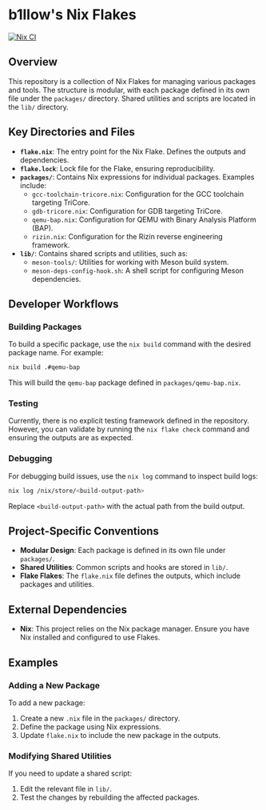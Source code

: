 # b1llow's Nix Flakes

[![Nix CI](https://github.com/b1llow/nix/actions/workflows/nix.yml/badge.svg)](https://github.com/b1llow/nix/actions/workflows/nix.yml)

## Overview
This repository is a collection of Nix Flakes for managing various packages and tools. The structure is modular, with each package defined in its own file under the `packages/` directory. Shared utilities and scripts are located in the `lib/` directory.

## Key Directories and Files

- **`flake.nix`**: The entry point for the Nix Flake. Defines the outputs and dependencies.
- **`flake.lock`**: Lock file for the Flake, ensuring reproducibility.
- **`packages/`**: Contains Nix expressions for individual packages. Examples include:
  - `gcc-toolchain-tricore.nix`: Configuration for the GCC toolchain targeting TriCore.
  - `gdb-tricore.nix`: Configuration for GDB targeting TriCore.
  - `qemu-bap.nix`: Configuration for QEMU with Binary Analysis Platform (BAP).
  - `rizin.nix`: Configuration for the Rizin reverse engineering framework.
- **`lib/`**: Contains shared scripts and utilities, such as:
  - `meson-tools/`: Utilities for working with Meson build system.
  - `meson-deps-config-hook.sh`: A shell script for configuring Meson dependencies.

## Developer Workflows

### Building Packages
To build a specific package, use the `nix build` command with the desired package name. For example:
```bash
nix build .#qemu-bap
```
This will build the `qemu-bap` package defined in `packages/qemu-bap.nix`.

### Testing
Currently, there is no explicit testing framework defined in the repository. However, you can validate by running the `nix flake check` command and ensuring the outputs are as expected.

### Debugging
For debugging build issues, use the `nix log` command to inspect build logs:
```bash
nix log /nix/store/<build-output-path>
```
Replace `<build-output-path>` with the actual path from the build output.

## Project-Specific Conventions

- **Modular Design**: Each package is defined in its own file under `packages/`.
- **Shared Utilities**: Common scripts and hooks are stored in `lib/`.
- **Flake Flakes**: The `flake.nix` file defines the outputs, which include packages and utilities.

## External Dependencies

- **Nix**: This project relies on the Nix package manager. Ensure you have Nix installed and configured to use Flakes.

## Examples

### Adding a New Package
To add a new package:
1. Create a new `.nix` file in the `packages/` directory.
2. Define the package using Nix expressions.
3. Update `flake.nix` to include the new package in the outputs.

### Modifying Shared Utilities
If you need to update a shared script:
1. Edit the relevant file in `lib/`.
2. Test the changes by rebuilding the affected packages.
